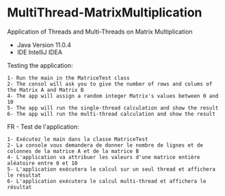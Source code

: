 # MultiThread-MatrixMultiplication
Application of Threads and Multi-Threads on Matrix Multiplication

- Java Version 11.0.4
- IDE IntelliJ IDEA

Testing the application:
    
    1- Run the main in the MatriceTest class
    2- The consol will ask you to give the number of rows and colums of the Matrix A and Matrix B
    4- The app will assign a random integer Matrix's values between 0 and 10
    5- The app will run the single-thread calculation and show the result
    6- The app will run the multi-thread calculation and show the result
    
 FR - Test de l'application:
          
    1- Exécutez le main dans la classe MatriceTest
    2- La console vous demandera de donner le nombre de lignes et de colonnes de la matrice A et de la matrice B
    4- L'application va attribuer les valeurs d'une matrice entière aléatoire entre 0 et 10
    5- L'application exécutera le calcul sur un seul thread et affichera le résultat
    6- L'application exécutera le calcul multi-thread et affichera le résultat